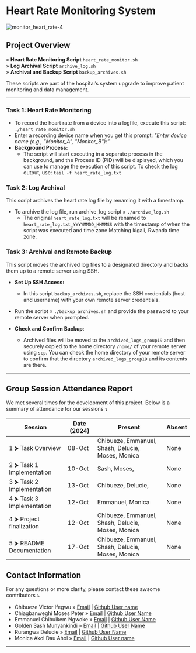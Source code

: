 # Heart Rate Monitoring System
![monitor_heart_rate-4](https://github.com/user-attachments/assets/e00238e6-07d4-4fe1-b2d9-be0301855760)
## Project Overview

»  **Heart Rate Monitoring Script**     `heart_rate_monitor.sh`  
»  **Log Archival Script**    `archive_log.sh`  
»  **Archival and Backup Script**    `backup_archives.sh`  

These scripts are part of the hospital’s system upgrade to improve patient monitoring and data management.

---
### Task 1: Heart Rate Monitoring
- To record the heart rate from a device into a logfile, execute this script: `./heart_rate_monitor.sh`
- Enter a recording device name when you get this prompt: _"Enter device name (e.g., "Monitor_A", "Monitor_B"):"_
- **Background Process:**
  - The script will start executing in a separate process in the background, and the Process ID (PID) will be displayed, which you can use to manage the execution of this script.
To check the log output, use: `tail -f heart_rate_log.txt`
### Task 2: Log Archival
This script archives the heart rate log file by renaming it with a timestamp.
- To archive the log file, run archive_log script » `./archive_log.sh`
   - The original `heart_rate_log.txt` will be renamed to `heart_rate_log.txt_YYYYMMDD_HHMMSS` with the timestamp of when the script was executed and time zone Matching kigali, Rwanda time zone.
### Task 3: Archival and Remote Backup
This script moves the archived log files to a designated directory and backs them up to a remote server using SSH.
- **Set Up SSH Access:**
  - In this script `backup_archives.sh`, replace the SSH credentials (host and username) with your own remote server credentials.
- Run the script » `./backup_archives.sh` and provide the password to your remote server when prompted.

- **Check and Confirm Backup**:
  - Archived files will be moved to the `archived_logs_group19` and then securely copied to the home directory `/home/` of your remote server using `scp`. You can check the home directory of your remote server to confirm that the directory `archived_logs_group19` and its contents are there.

---
## Group Session Attendance Report

We met several times for the development of this project. Below is a summary of attendance for our sessions ⤵️

| **Session**                                    | **Date (2024)**      | **Present**                                               | **Absent** |
|------------------------------------------------|---------------|-----------------------------------------------------------|------------|
| 1 ⮞ Task Overview                | 08-Oct    | Chibueze, Emmanuel, Shash, Delucie, Moses, Monica        | None       |
| 2 ⮞ Task 1 Implementation              | 10-Oct    | Sash, Moses,        | None       |
| 3 ⮞ Task 2 Implementation              | 13-Oct    |  Chibueze, Delucie,        | None       |
| 4 ⮞ Task 3 Implementation              | 12-Oct    |  Emmanuel, Monica        | None       |
| 4 ⮞ Project finalization                  | 12-Oct    |  Chibueze, Emmanuel, Shash, Delucie, Moses, Monica        | None       |
| 5 ⮞ README Documentation                      | 17-Oct    |  Chibueze, Emmanuel, Shash, Delucie, Moses, Monica       | None       |

## Contact Information
For any questions or more clarity, please contact these awsome contributors ⤵️
- Chibueze Victor Ifegwu » [Email](C.ifegwu@alustudent.com) | [Github User name](C-ifegwu)
- Chiagbanweghi Moses Peter » [Email](C.peter@alustudent.com) | [Github User Name](Chiagbanweghi101)
- Emmanuel Chibuikem Ngwoke » [Email](E.ngwoke@alustudent.com) | [Github User Name](Emmacode001)
- Golden Sash Munyankindi » [Email](s.munyankin@alustudent.com) | [Github User Name](goldensash1)
- Rurangwa Delucie » [Email](d.rurangwa@alustudent.com) | [Github User Name](Delucie_coder)
- Monica Akoi Dau Ahol » [Email](M.ahol@alustudent.com) | [Github User name](Monica486-bot)
---
